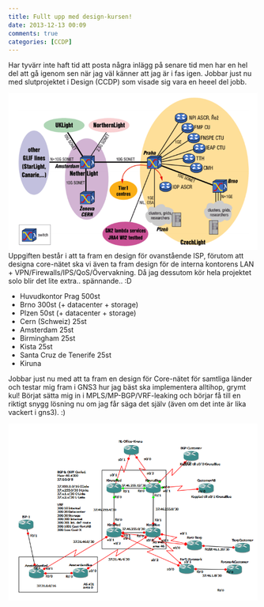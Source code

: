 ```yaml
---
title: Fullt upp med design-kursen!
date: 2013-12-13 00:09
comments: true
categories: [CCDP]
---
```

Har tyvärr inte haft tid att posta några inlägg på senare tid men har en hel del att gå igenom sen när jag väl känner att jag är i fas igen. Jobbar just nu med slutprojektet i Design (CCDP) som visade sig vara en heeel del jobb. 

![czechlightfull](/assets/images/2013/12/czechlightfull.png)
Uppgiften består i att ta fram en design för ovanstående ISP, förutom att designa core-nätet ska vi även ta fram design för de interna kontorens LAN + VPN/Firewalls/IPS/QoS/Övervakning. Då jag dessutom kör hela projektet solo blir det lite extra.. spännande.. :D

*   Huvudkontor Prag 500st
*   Brno 300st (+ datacenter + storage)
*   Plzen 50st (+ datacenter + storage)
*   Cern (Schweiz) 25st
*   Amsterdam 25st
*   Birmingham 25st
*   Kista 25st
*   Santa Cruz de Tenerife 25st
*   Kiruna

Jobbar just nu med att ta fram en design för Core-nätet för samtliga länder och testar mig fram i GNS3 hur jag bäst ska implementera alltihop, grymt kul! Börjat sätta mig in i MPLS/MP-BGP/VRF-leaking och börjar få till en riktigt snygg lösning nu om jag får säga det själv (även om det inte är lika vackert i gns3). :) 

![czeclightgns3](/assets/images/2013/12/czeclightgns3.png)

